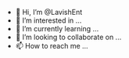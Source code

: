 - 👋 Hi, I’m @LavishEnt
- 👀 I’m interested in ...
- 🌱 I’m currently learning ...
- 💞️ I’m looking to collaborate on ...
- 📫 How to reach me ...

<!---
LavishEnt/LavishEnt is a ✨ special ✨ repository because its `README.md` (this file) appears on your GitHub profile.
You can click the Preview link to take a look at your changes.
--->

